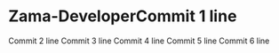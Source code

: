 # Zama-DeveloperCommit 1 line
Commit 2 line
Commit 3 line
Commit 4 line
Commit 5 line
Commit 6 line
